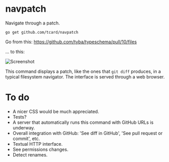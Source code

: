 # navpatch

Navigate through a patch.

	go get github.com/tcard/navpatch

Go from this: https://github.com/tyba/typeschema/pull/10/files

... to this:

![Screenshot](https://cloud.githubusercontent.com/assets/727422/6881462/73db9eae-d561-11e4-9b2c-4f8eee1f8e49.png)

This command displays a patch, like the ones that `git diff` produces, in a typical filesystem navigator. The interface is served through a web browser.

# To do

* A nicer CSS would be much appreciated.
* Tests?
* A server that automatically runs this command with GitHub URLs is underway.
* Overall integration with GitHub: 'See diff in GitHub', 'See pull request or commit', etc.
* Textual HTTP interface.
* See permissions changes.
* Detect renames.
